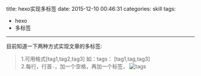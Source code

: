 title: hexo实现多标签
date: 2015-12-10 00:46:31
categories: skill
tags: 
- hexo
- 多标签
---
目前知道一下两种方式实现文章的多标签: <!-- more -->
</br>
>1.可用格式[tag1,tag2,tag3]
如：tags： [tag1,tag,tag3]</br>
2.每行，行首`-`，加一个空格，再加一个标签，
![tags](http://7xl69p.com1.z0.glb.clouddn.com/tagstags.JPG)